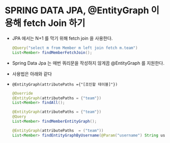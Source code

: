 # SPRING DATA JPA, @EntityGraph 이용해 fetch Join 하기

* JPA 에서는 N+1 를 막기 위해 fetch join 을 사용한다.

  ```java
  @Query("select m from Member m left join fetch m.team")
  List<Member> findMemberFetchJoin();
  ```



* Spring Data Jpa 는 매번 쿼리문을 작성하지 않게끔 @EntityGraph 를 지원한다.

* 사용법은 아래와 같다

* `@EntityGraph(attributePaths ={"[조인할 테이블]"})`

  ```java
  @Override
  @EntityGraph(attributePaths = {"team"})
  List<Member> findAll();
  
  @EntityGraph(attributePaths = {"team"})
  @Query
  List<Member> findMemberEntityGraph();
  
  @EntityGraph(attributePaths  = ("team"))
  List<Member> findEntityGraphByUsername(@Param("username") String username);
  ```

  



